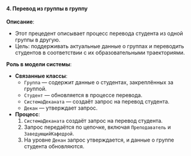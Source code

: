 #### 4. **Перевод из группы в группу**

**Описание**:
- Этот прецедент описывает процесс перевода студента из одной группы в другую.
- Цель: поддерживать актуальные данные о группах и переводить студентов в соответствии с их образовательными траекториями.

**Роль в модели системы**:
- **Связанные классы**:
  - `Группа` — содержит данные о студентах, закреплённых за группой.
  - `Студент` — обновляется в процессе перевода.
  - `СистемаДеканата` — создаёт запрос на перевод студента.
  - `Декан` — утверждает запрос.
- **Процесс**:
  1. `СистемаДеканата` создаёт запрос на перевод студента.
  2. Запрос передаётся по цепочке, включая `Преподаватель` и `ЗаведующийКафедрой`.
  3. На уровне `Декан` запрос утверждается, и данные о группе студента обновляются.
